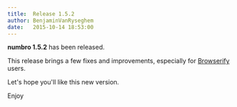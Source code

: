 ```yaml
---
title:  Release 1.5.2
author: BenjaminVanRyseghem
date:   2015-10-14 18:53:00
---
```


**numbro 1.5.2** has been released.

This release brings a few fixes and improvements,
especially for [Browserify](http://browserify.org/) users.

Let's hope you'll like this new version.

Enjoy <i class="fa fa-smile-o">